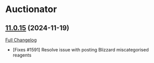 # Auctionator

## [11.0.15](https://github.com/Auctionator/Auctionator/tree/11.0.15) (2024-11-19)
[Full Changelog](https://github.com/Auctionator/Auctionator/compare/11.0.14...11.0.15) 

- [Fixes #1591] Resolve issue with posting Blizzard miscategorised reagents  
